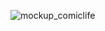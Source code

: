 ![mockup_comiclife](https://github.com/ilmicuy/comiclife-apps/assets/126063465/6c5671df-a9bf-46ad-957b-0c35d87a950f)
